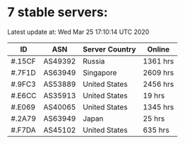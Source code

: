 # 7 stable servers:

Latest update at: Wed Mar 25 17:10:14 UTC 2020

| ID | ASN | Server Country | Online |
| -- | --- | -------------- | ------ |
| #.15CF | AS49392 | Russia | 1361 hrs |
| #.7F1D | AS63949 | Singapore | 2609 hrs |
| #.9FC3 | AS53889 | United States | 2456 hrs |
| #.E6CC | AS35913 | United States | 19 hrs |
| #.E069 | AS40065 | United States | 1345 hrs |
| #.2A79 | AS63949 | Japan | 25 hrs |
| #.F7DA | AS45102 | United States | 635 hrs |


